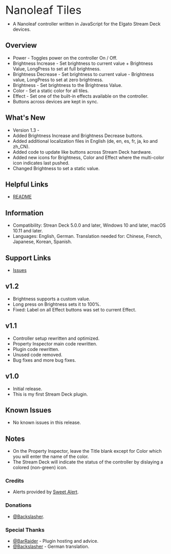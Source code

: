 <style>
  p: {
    font-size: 300%;
  }
</style>


<span style="font-size: 2.5em;">Nanoleaf Tiles</span><br>
- A Nanoleaf controller written in JavaScript for the Elgato Stream Deck devices.

## Overview
- Power - Toggles power on the controller On / Off.
- Brightness Increase - Set brightness to current value + Brightness Value, LongPress to set at full brightness.
- Brightness Decrease - Set brightness to current value - Brightness value, LongPress to set at zero brightness.
- Brightness - Set brightness to the Brightness Value.
- Color - Set a static color for all tiles.
- Effect - Set one of the built-in effects available on the controller.
- Buttons across devices are kept in sync.

## What's New
- Version 1.3 -
- Added Brightness Increase and Brightness Decrease buttons.
- Added additional localization files in English (de, en, es, fr, ja, ko and zh_CN).
- Added code to update like buttons across Stream Deck hardware.
- Added new icons for Brightness, Color and Effect where the multi-color icon indicates last pushed.
- Changed Brightness to set a static value.

## Helpful Links
- [README](https://github.com/GaryFunk/Nanoleaf-Tiles/edit/main/README.md)

## Information
- Compatibility: Strean Deck 5.0.0 and later, Windows 10 and later, macOS 10.11 and later.
- Languages: English, German. Translation needed for: Chinese, French, Japanese, Korean, Spanish.

## Support Links
- [Issues](https://github.com/GaryFunk/Nanoleaf-Tiles/edit/main/README.md)

## v1.2
- Brightness supports a custom value.
- Long press on Brightness sets it to 100%.
- Fixed: Label on all Effect buttons was set to current Effect.

## v1.1
- Controller setup rewritten and optimized.
- Property Inspector main code rewritten.
- Plugin code rewritten.
- Unused code removed.
- Bug fixes and more bug fixes.

## v1.0
- Initial release.
- This is my first Stream Deck plugin.

## Known Issues
- No known issues in this release.

## Notes
- On the Property Inspector, leave the Title blank except for Color which you will enter the name of the color.
- The Stream Deck will indicate the status of the controller by dislaying a colored (non-green) icon.

### Credits
- Alerts provided by [Sweet Alert](https://sweetalert.js.org/).
### Donations
- [@Backslasher](https://discordapp.com/users/277603804399140865/).
### Special Thanks
- [@BarRaider](https://discordapp.com/users/270832792802164736/) - Plugin hosting and advice.
- [@Backslasher](https://discordapp.com/users/277603804399140865/) - German translation.
